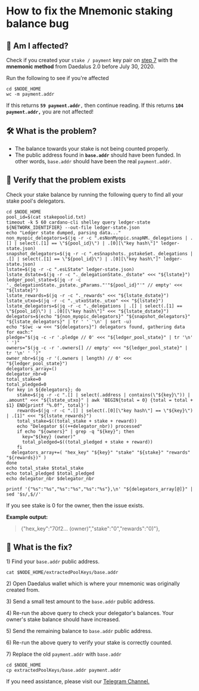 # How to fix the Mnemonic staking balance bug

## 🛑 Am I affected?

Check if you created your `stake / payment` key pair on [step 7](./#7-setup-payment-and-staking-keys) with the **mnemonic method** from Daedalus 2.0 before July 30, 2020.

Run the following to see if you're affected

```text
cd $NODE_HOME
wc -m payment.addr
```

If this returns **`59 payment.addr`**`,` then continue reading. If this returns **`104 payment.addr,`** you are not affected!

## 🛠 What is the problem?

* The balance towards your stake is not being counted properly. 
* The public address found in **`base.addr`** should have been funded. In other words, `base.addr` should have been the real `payment.addr`.

## 🤖 Verify that the problem exists

Check your stake balance by running the following query to find all your stake pool's delegators.

```text
cd $NODE_HOME
pool_id=$(cat stakepoolid.txt)
timeout -k 5 60 cardano-cli shelley query ledger-state ${NETWORK_IDENTIFIER} --out-file ledger-state.json
echo "Ledger state dumped, parsing data..."
non_myopic_delegators=$(jq -r -c ".esNonMyopic.snapNM._delegations | .[] | select(.[1] == \"${pool_id}\") | .[0][\"key hash\"]" ledger-state.json)
snapshot_delegators=$(jq -r -c ".esSnapshots._pstakeSet._delegations | .[] | select(.[1] == \"${pool_id}\") | .[0][\"key hash\"]" ledger-state.json)
lstate=$(jq -r -c ".esLState" ledger-state.json)
lstate_dstate=$(jq -r -c "._delegationState._dstate" <<< "${lstate}")
ledger_pool_state=$(jq -r -c '._delegationState._pstate._pParams."'"${pool_id}"'" // empty' <<< "${lstate}")
lstate_rewards=$(jq -r -c "._rewards" <<< "${lstate_dstate}")
lstate_utxo=$(jq -r -c "._utxoState._utxo" <<< "${lstate}")
lstate_delegators=$(jq -r -c "._delegations | .[] | select(.[1] == \"${pool_id}\") | .[0][\"key hash\"]" <<< "${lstate_dstate}")
delegators=$(echo "${non_myopic_delegators}" "${snapshot_delegators}" "${lstate_delegators}" | tr ' ' '\n' | sort -u)
echo "$(wc -w <<< "${delegators}") delegators found, gathering data for each:"
pledge="$(jq -c -r '.pledge // 0' <<< "${ledger_pool_state}" | tr '\n' ' ')"
owners="$(jq -c -r '.owners[] // empty' <<< "${ledger_pool_state}" | tr '\n' ' ')"
owner_nbr=$(jq -r '(.owners | length) // 0' <<< "${ledger_pool_state}")
delegators_array=()
delegator_nbr=0
total_stake=0
total_pledged=0
for key in ${delegators}; do
    stake=$(jq -r -c ".[] | select(.address | contains(\"${key}\")) | .amount" <<< "${lstate_utxo}" | awk 'BEGIN{total = 0} {total = total + $1} END{printf "%.0f", total}')
    rewards=$(jq -r -c ".[] | select(.[0][\"key hash\"] == \"${key}\") | .[1]" <<< "${lstate_rewards}")
    total_stake=$((total_stake + stake + reward))
    echo "Delegator $((++delegator_nbr)) processed"
    if echo "${owners}" | grep -q "${key}"; then
      key="${key} (owner)"
      total_pledged=$((total_pledged + stake + reward))
    fi
  delegators_array+=( "hex_key" "${key}" "stake" "${stake}" "rewards" "${rewards})" )
done
echo total_stake $total_stake
echo total_pledged $total_pledged
echo delegator_nbr $delegator_nbr

printf '{"%s":"%s","%s":"%s","%s":"%s"},\n' "${delegators_array[@]}" | sed '$s/,$//'
```

If you see stake is 0 for the owner, then the issue exists.

**Example output:**

> {"hex\_key":"70f2... \(owner\)","stake":"0","rewards":"0\)"},

## 🧩 What is the fix?

1\) Find your `base.addr` public address.

```text
cat $NODE_HOME/extractedPoolKeys/base.addr
```

2\) Open Daedalus wallet which is where your mnemonic was originally created from.

3\) Send a small test amount to the `base.addr` public address.

4\) Re-run the above query to check your delegator's balances. Your owner's stake balance should have increased.

5\) Send the remaining balance to `base.addr` public address.

6\) Re-run the above query to verify your stake is correctly counted.

7\) Replace the old `payment.addr` with `base.addr`

```text
cd $NODE_HOME
cp extractedPoolKeys/base.addr payment.addr
```

If you need assistance, please visit our [Telegram Channel.](https://t.me/coincashew)

